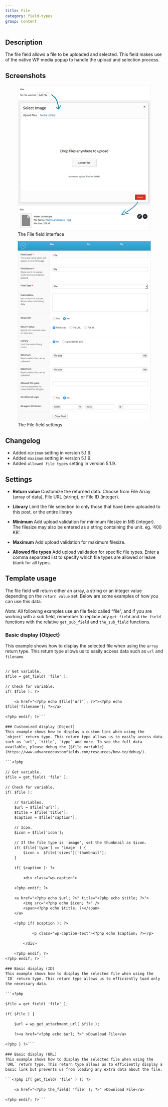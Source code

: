 ```yaml
---
title: File
category: field-types
group: Content
---
```


## Description
The file field allows a file to be uploaded and selected. This field makes use of the native WP media popup to handle the upload and selection process.

## Screenshots
<div class="gallery">
	<figure>
		<a href="../assets/acf-file-field-interface.jpg">
			<img src="../assets/acf-file-field-interface.jpg" alt="A file field that allows you to upload and select a file" />
		</a>
		<figcaption>The File field interface</figcaption>
	</figure>
	<figure>
		<a href="../assets/acf-file-field-settings.jpg">
			<img src="../assets/acf-file-field-settings.jpg" alt="The list of File field settings shown when setting up a File field" />
		</a>
		<figcaption>The File field settings</figcaption>
	</figure>
</div>

## Changelog
- Added `minimum` setting in version 5.1.9.
- Added `maximum` setting in version 5.1.9.
- Added `allowed file types` setting in version 5.1.9.

## Settings
- **Return value**
  Customize the returned data. Choose from File Array (array of data), File URL (string), or File ID (integer).

- **Library**
  Limit the file selection to only those that have been uploaded to this post, or the entire library

- **Minimum**
  Add upload validation for minimum filesize in MB (integer). The filesize may also be entered as a string containing the unit. eg. ’400 KB’.

- **Maximum**
  Add upload validation for maximum filesize.

- **Allowed file types**
  Add upload validation for specific file types. Enter a comma separated list to specify which file types are allowed or leave blank for all types.

## Template usage

The file field will return either an array, a string or an integer value depending on the `return value` set. Below are some examples of how you can use this data.

_Note:_ All following examples use an file field called “file”, and if you are working with a sub field, remember to replace any `get_field` and `the_field` functions with the relative `get_sub_field` and `the_sub_field` functions.

### Basic display (Object)
This example shows how to display the selected file when using the `array` return type. This return type allows us to easily access data such as `url` and `filename`.

```<?php

// Get variable.
$file = get_field( 'file' );

// Check for variable.
if( $file ): ?>

	<a href="<?php echo $file['url']; ?>"><?php echo $file['filename']; ?></a>

<?php endif; ?>```

### Customized display (Object)
This example shows how to display a custom link when using the `object` return type. This return type allows us to easily access data such as `url`, `title`, `type` and more. To see the full data available, please debug the [$file variable](https://www.advancedcustomfields.com/resources/how-to/debug/).

```<?php

// Get variable.
$file = get_field( 'file' );

// Check for variable.
if( $file ):

	// Variables.
	$url = $file['url'];
	$title = $file['title'];
	$caption = $file['caption'];

	// Icon.
	$icon = $file['icon'];

	// If the file type is 'image', set the thumbnail as $icon.
	if( $file['type'] == 'image' ) {
		$icon =  $file['sizes']['thumbnail'];
	}

	if( $caption ): ?>

		<div class="wp-caption">

	<?php endif; ?>

	<a href="<?php echo $url; ?>" title="<?php echo $title; ?>">
		<img src="<?php echo $icon; ?>" />
		<span><?php echo $title; ?></span>
	</a>

	<?php if( $caption ): ?>

			<p class="wp-caption-text"><?php echo $caption; ?></p>

		</div>

	<?php endif; ?>
<?php endif; ?>```

### Basic display (ID)
This example shows how to display the selected file when using the `ID` return type. This return type allows us to efficiently load only the necessary data.

```<?php

$file = get_field( 'file' );

if( $file ) {

	$url = wp_get_attachment_url( $file );

	?><a href="<?php echo $url; ?>" >Download File</a>

<?php } ?>```

### Basic display (URL)
This example shows how to display the selected file when using the `URL` return type. This return type allows us to efficiently display a basic link but prevents us from loading any extra data about the file.

```<?php if( get_field( 'file' ) ): ?>

	<a href="<?php the_field( 'file' ); ?>" >Download File</a>

<?php endif; ?>```
